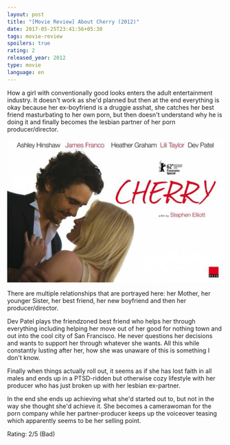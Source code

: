 ```yaml
---
layout: post
title: "[Movie Review] About Cherry (2012)"
date: 2017-05-25T23:41:56+05:30
tags: movie-review
spoilers: true
rating: 2
released_year: 2012
type: movie
language: en
---
```


How a girl with conventionally good looks enters the adult entertainment industry.
It doesn't work as she'd planned but then at the end everything is okay because her ex-boyfriend is a druggie asshat, she catches her best friend masturbating to her own porn, but then doesn't understand why he is doing it and finally becomes the lesbian partner of her porn producer/director.

![About Cherry (2012)](/img/movie-poster-about-cherry-2012.jpg 'About Cherry (2012)')

There are multiple relationships that are portrayed here: her Mother, her younger Sister, her best friend, her new boyfriend and then her producer/director.

Dev Patel plays the friendzoned best friend who helps her through everything including helping her move out of her good for nothing town and out into the cool city of San Francisco.
He never questions her decisions and wants to support her through whatever she wants.
All this while constantly lusting after her, how she was unaware of this is something I don't know.

Finally when things actually roll out, it seems as if she has lost faith in all males and ends up in a PTSD-ridden but otherwise cozy lifestyle with her producer who has just broken up with her lesbian ex-partner.

In the end she ends up achieving what she'd started out to, but not in the way she thought she'd achieve it.
She becomes a camerawoman for the porn company while her partner-producer keeps up the voiceover teasing which apparently seems to be her selling point.

Rating: 2/5 (Bad)
